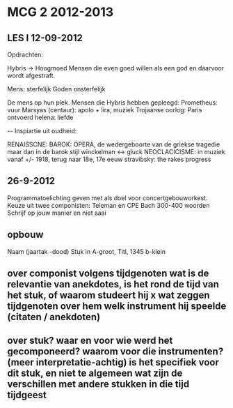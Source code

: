 # MCG 2 2012-2013

## LES I 12-09-2012

Opdrachten:

Hybris -> Hoogmoed
Mensen die even goed willen als een god en daarvoor wordt afgestraft.

Mens: sterfelijk
Goden onsterfelijk

De mens op hun plek. Mensen die Hybris hebben gepleegd:
Prometheus: vuur
Marsyas (centaur): apolo + lira, muziek
Trojaanse oorlog: Paris ontvoerd helena: liefde

--
Inspiartie uit oudheid:

RENAISSCNE:
BAROK: OPERA, de wedergeboorte van de griekse tragedie maar dan in de barok stijl
winckelman <-> gluck
NEOCLACICISME: in muziek vanaf +/- 1918, terug naar 18e, 17e eeuw
	stravibsky: the rakes progress


## 26-9-2012

Programmatoelichting geven met als doel voor concertgebouworkest.
Keuze uit twee componisten: Teleman en CPE Bach
300-400 woorden
Schrijf op jouw manier en niet saai

opbouw
------
Naam (jaartak -dood)
Stuk in A-groot, Titl, 1345
b-klein

over componist
volgens tijdgenoten
wat is de relevantie van anekdotes, is het rond de tijd van het stuk, of waarom studeert hij x
wat zeggen tijdgenoten over hem
welk instrument hij speelde
(citaten / anekdoten)
--
over stuk?
waar en voor wie werd het gecomponeerd?
waarom voor die instrumenten?
(meer interpretatie-achtig)
is het specifiek voor dit stuk, en niet te algemeen
wat zijn de verschillen met andere stukken in die tijd
tijdgeest
--

